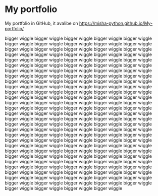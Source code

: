 # My portfolio
My portfolio in GitHub, it avalibe on https://misha-python.github.io/My-portfolio/


bigger wiggle
bigger wiggle
 bigger wiggle
  bigger wiggle
   bigger wiggle
     bigger wiggle
       bigger wiggle
         bigger wiggle
            bigger wiggle
               bigger wiggle
                  bigger wiggle
                     bigger wiggle
                        bigger wiggle
                           bigger wiggle
                              bigger wiggle
                                 bigger wiggle
                                    bigger wiggle
                                       bigger wiggle
                                         bigger wiggle
                                           bigger wiggle
                                             bigger wiggle
                                              bigger wiggle
                                               bigger wiggle
                                                bigger wiggle
                                                bigger wiggle
                                                bigger wiggle
                                                bigger wiggle
                                               bigger wiggle
                                              bigger wiggle
                                             bigger wiggle
                                           bigger wiggle
                                         bigger wiggle
                                      bigger wiggle
                                   bigger wiggle
                                 bigger wiggle
                               bigger wiggle
                             bigger wiggle
                          bigger wiggle
                       bigger wiggle
                    bigger wiggle
                 bigger wiggle
              bigger wiggle
           bigger wiggle
        bigger wiggle
     bigger wiggle
   bigger wiggle
 bigger wiggle
bigger wiggle
bigger wiggle
bigger wiggle
 bigger wiggle
  bigger wiggle
   bigger wiggle
     bigger wiggle
       bigger wiggle
         bigger wiggle
            bigger wiggle
               bigger wiggle
                  bigger wiggle
                     bigger wiggle
                        bigger wiggle
                           bigger wiggle
                              bigger wiggle
                                 bigger wiggle
                                    bigger wiggle
                                       bigger wiggle
                                         bigger wiggle
                                           bigger wiggle
                                             bigger wiggle
                                              bigger wiggle
                                               bigger wiggle
                                                bigger wiggle
                                                bigger wiggle
                                                bigger wiggle
                                                bigger wiggle
                                               bigger wiggle
                                              bigger wiggle
                                             bigger wiggle
                                           bigger wiggle
                                         bigger wiggle
                                      bigger wiggle
                                   bigger wiggle
                                 bigger wiggle
                               bigger wiggle
                             bigger wiggle
                          bigger wiggle
                       bigger wiggle
                    bigger wiggle
                 bigger wiggle
              bigger wiggle
           bigger wiggle
        bigger wiggle
     bigger wiggle
   bigger wiggle
 bigger wiggle
bigger wiggle
bigger wiggle
bigger wiggle
 bigger wiggle
  bigger wiggle
   bigger wiggle
     bigger wiggle
       bigger wiggle
         bigger wiggle
            bigger wiggle
               bigger wiggle
                  bigger wiggle
                     bigger wiggle
                        bigger wiggle
                           bigger wiggle
                              bigger wiggle
                                 bigger wiggle
                                    bigger wiggle
                                       bigger wiggle
                                         bigger wiggle
                                           bigger wiggle
                                             bigger wiggle
                                              bigger wiggle
                                               bigger wiggle
                                                bigger wiggle
                                                bigger wiggle
                                                bigger wiggle
                                                bigger wiggle
                                               bigger wiggle
                                              bigger wiggle
                                             bigger wiggle
                                           bigger wiggle
                                         bigger wiggle
                                      bigger wiggle
                                   bigger wiggle
                                 bigger wiggle
                               bigger wiggle
                             bigger wiggle
                          bigger wiggle
                       bigger wiggle
                    bigger wiggle
                 bigger wiggle
              bigger wiggle
           bigger wiggle
        bigger wiggle
     bigger wiggle
   bigger wiggle
 bigger wiggle
bigger wiggle
